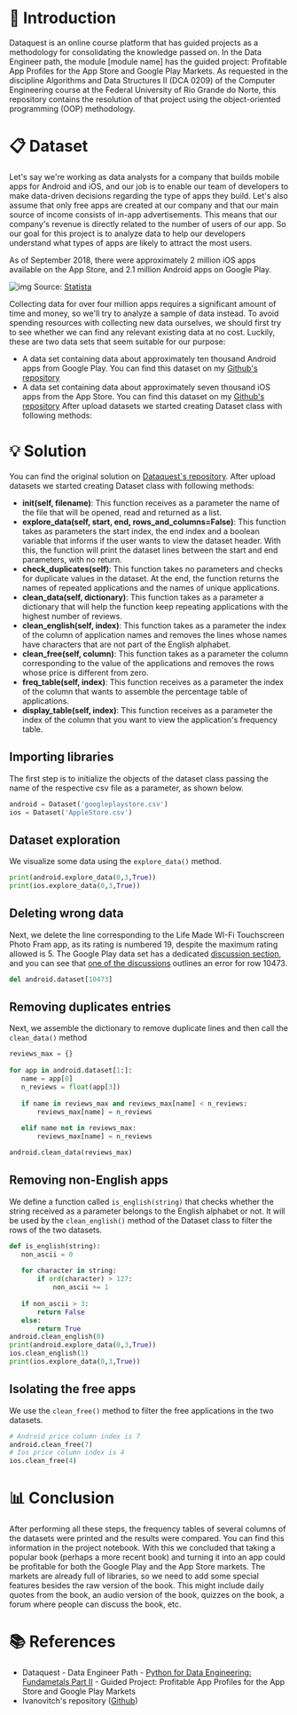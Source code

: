 # :rocket: Introduction

Dataquest is an online course platform that has guided projects as a methodology for consolidating the knowledge passed on. In the Data Engineer path, the module [module name] has the guided project: Profitable App Profiles for the App Store and Google Play Markets. As requested in the discipline Algorithms and Data Structures II (DCA 0209) of the Computer Engineering course at the Federal University of Rio Grande do Norte, this repository contains the resolution of that project using the object-oriented programming (OOP) methodology.

# :clipboard: Dataset 

Let's say we're working as data analysts for a company that builds mobile apps for Android and iOS, and our job is to enable our team of developers to make data-driven decisions regarding the type of apps they build. Let's also assume that only free apps are created at our company and that our main source of income consists of in-app advertisements. This means that our company's revenue is directly related to the number of users of our app. So our goal for this project is to analyze data to help our developers understand what types of apps are likely to attract the most users.

As of September 2018, there were approximately 2 million iOS apps available on the App Store, and 2.1 million Android apps on Google Play.

![img](https://s3.amazonaws.com/dq-content/350/py1m8_statista.png) Source: [Statista](https://www.statista.com/statistics/276623/number-of-apps-available-in-leading-app-stores/)


Collecting data for over four million apps requires a significant amount of time and money, so we'll try to analyze a sample of data instead. To avoid spending resources with collecting new data ourselves, we should first try to see whether we can find any relevant existing data at no cost. Luckily, these are two data sets that seem suitable for our purpose:


 - A data set containing data about approximately ten thousand Android apps from Google Play. You can find this dataset on my [Github's repository](https://github.com/Morsinaldo/data_structure_II/tree/main/datasets)
 - A data set containing data about approximately seven thousand iOS apps from the App Store. You can find this dataset on my [Github's repository](https://github.com/Morsinaldo/data_structure_II/tree/main/datasets)
	After upload datasets we started creating Dataset class with following methods:

# :bulb: Solution
You can find the original solution on [Dataquest`s repository](https://github.com/dataquestio/solutions/blob/master/Mission350Solutions.ipynb).
After upload datasets we started creating Dataset class with following methods:
- __init(self, filename)__: This function receives as a parameter the name of the file that will be opened, read and returned as a list.
- __explore_data(self, start, end, rows_and_columns=False)__: This function takes as parameters the start index, the end index and a boolean variable that informs if the user wants to view the dataset header. With this, the function will print the dataset lines between the start and end parameters, with no return.
- __check_duplicates(self)__: This function takes no parameters and checks for duplicate values ​​in the dataset. At the end, the function returns the names of repeated applications and the names of unique applications.
- __clean_data(self, dictionary)__: This function takes as a parameter a dictionary that will help the function keep repeating applications with the highest number of reviews.
- __clean_english(self, index)__: This function takes as a parameter the index of the column of application names and removes the lines whose names have characters that are not part of the English alphabet.
- __clean_free(self, column)__: This function takes as a parameter the column corresponding to the value of the applications and removes the rows whose price is different from zero.
- __freq_table(self, index)__: This function receives as a parameter the index of the column that wants to assemble the percentage table of applications.
- __display_table(self, index)__: This function receives as a parameter the index of the column that you want to view the application's frequency table.

## Importing libraries
The first step is to initialize the objects of the dataset class passing the name of the respective csv file as a parameter, as shown below.

```python
android = Dataset('googleplaystore.csv')
ios = Dataset('AppleStore.csv')
```

## Dataset exploration
We visualize some data using the `explore_data()` method.

```python
print(android.explore_data(0,3,True))
print(ios.explore_data(0,3,True))
```

## Deleting wrong data
Next, we delete the line corresponding to the Life Made WI-Fi Touchscreen Photo Fram app, as its rating is numbered 19, despite the maximum rating allowed is 5. The Google Play data set has a dedicated [discussion section](https://www.kaggle.com/lava18/google-play-store-apps/discussion), and you can see that [one of the discussions](https://www.kaggle.com/datasets/lava18/google-play-store-apps/discussion/66015) outlines an error for row 10473.

```python
del android.dataset[10473]
```

## Removing duplicates entries
Next, we assemble the dictionary to remove duplicate lines and then call the `clean_data()` method

```python
reviews_max = {}
 
for app in android.dataset[1:]:
   name = app[0]
   n_reviews = float(app[3])
  
   if name in reviews_max and reviews_max[name] < n_reviews:
       reviews_max[name] = n_reviews
      
   elif name not in reviews_max:
       reviews_max[name] = n_reviews

android.clean_data(reviews_max)
```

## Removing non-English apps

We define a function called `is_english(string)` that checks whether the string received as a parameter belongs to the English alphabet or not. It will be used by the `clean_english()` method of the Dataset class to filter the rows of the two datasets.
```python
def is_english(string):
   non_ascii = 0
  
   for character in string:
       if ord(character) > 127:
           non_ascii += 1
  
   if non_ascii > 3:
       return False
   else:
       return True
android.clean_english(0)
print(android.explore_data(0,3,True))
ios.clean_english(1)
print(ios.explore_data(0,3,True))
```

## Isolating the free apps

We use the `clean_free()` method to filter the free applications in the two datasets.
```python
# Android price column index is 7
android.clean_free(7)
# Ios price column index is 4
ios.clean_free(4)
```

# :bar_chart: Conclusion
After performing all these steps, the frequency tables of several columns of the datasets were printed and the results were compared. You can find this information in the project notebook. With this we concluded that taking a popular book (perhaps a more recent book) and turning it into an app could be profitable for both the Google Play and the App Store markets. The markets are already full of libraries, so we need to add some special features besides the raw version of the book. This might include daily quotes from the book, an audio version of the book, quizzes on the book, a forum where people can discuss the book, etc.

# :books: References
- Dataquest - Data Engineer Path - [Python for Data Engineering: Fundametals Part II](https://www.dataquest.io/course/python-fundamentals-de-ii/) - Guided Project: Profitable App Profiles for the App Store and Google Play Markets
- Ivanovitch's repository ([Github](https://github.com/ivanovitchm/datastructure))